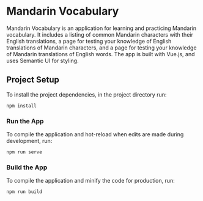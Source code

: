 # Mandarin Vocabulary

Mandarin Vocabulary is an application for learning and practicing Mandarin vocabulary. It includes a listing of common Mandarin characters with their English translations, a page for testing your knowledge of English translations of Mandarin characters, and a page for testing your knowledge of Mandarin translations of English words. The app is built with Vue.js, and uses Semantic UI for styling.

## Project Setup

To install the project dependencies, in the project directory run:

```
npm install
```

### Run the App

To compile the application and hot-reload when edits are made during development, run:

```
npm run serve
```

### Build the App

To compile the application and minify the code for production, run:

```
npm run build
```
